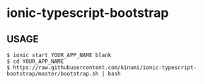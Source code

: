 # ionic-typescript-bootstrap

## USAGE

```
$ ionic start YOUR_APP_NAME blank
$ cd YOUR_APP_NAME
$ https://raw.githubusercontent.com/kinumi/ionic-typescript-bootstrap/master/bootstrap.sh | bash
```

